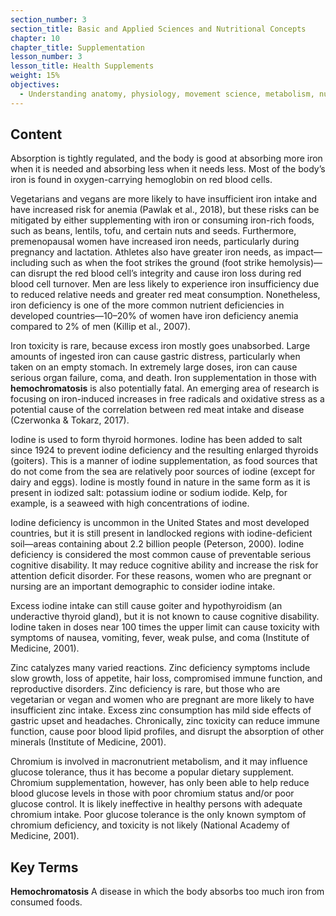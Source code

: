```yaml
---
section_number: 3
section_title: Basic and Applied Sciences and Nutritional Concepts
chapter: 10
chapter_title: Supplementation
lesson_number: 3
lesson_title: Health Supplements
weight: 15%
objectives:
  - Understanding anatomy, physiology, movement science, metabolism, nutrition, and supplementation.
---
```


## Content
Absorption is tightly regulated, and the body is good at absorbing more iron when it is needed and absorbing less when it needs less. Most of the body’s iron is found in oxygen-carrying hemoglobin on red blood cells.

Vegetarians and vegans are more likely to have insufficient iron intake and have increased risk for anemia (Pawlak et al., 2018), but these risks can be mitigated by either supplementing with iron or consuming iron-rich foods, such as beans, lentils, tofu, and certain nuts and seeds. Furthermore, premenopausal women have increased iron needs, particularly during pregnancy and lactation. Athletes also have greater iron needs, as impact—including such as when the foot strikes the ground (foot strike hemolysis)—can disrupt the red blood cell’s integrity and cause iron loss during red blood cell turnover. Men are less likely to experience iron insufficiency due to reduced relative needs and greater red meat consumption. Nonetheless, iron deficiency is one of the more common nutrient deficiencies in developed countries—10–20% of women have iron deficiency anemia compared to 2% of men (Killip et al., 2007).

Iron toxicity is rare, because excess iron mostly goes unabsorbed. Large amounts of ingested iron can cause gastric distress, particularly when taken on an empty stomach. In extremely large doses, iron can cause serious organ failure, coma, and death. Iron supplementation in those with **hemochromatosis** is also potentially fatal. An emerging area of research is focusing on iron-induced increases in free radicals and oxidative stress as a potential cause of the correlation between red meat intake and disease (Czerwonka & Tokarz, 2017).

Iodine is used to form thyroid hormones. Iodine has been added to salt since 1924 to prevent iodine deficiency and the resulting enlarged thyroids (goiters). This is a manner of iodine supplementation, as food sources that do not come from the sea are relatively poor sources of iodine (except for dairy and eggs). Iodine is mostly found in nature in the same form as it is present in iodized salt: potassium iodine or sodium iodide. Kelp, for example, is a seaweed with high concentrations of iodine.

Iodine deficiency is uncommon in the United States and most developed countries, but it is still present in landlocked regions with iodine-deficient soil—areas containing about 2.2 billion people (Peterson, 2000). Iodine deficiency is considered the most common cause of preventable serious cognitive disability. It may reduce cognitive ability and increase the risk for attention deficit disorder. For these reasons, women who are pregnant or nursing are an important demographic to consider iodine intake.

Excess iodine intake can still cause goiter and hypothyroidism (an underactive thyroid gland), but it is not known to cause cognitive disability. Iodine taken in doses near 100 times the upper limit can cause toxicity with symptoms of nausea, vomiting, fever, weak pulse, and coma (Institute of Medicine, 2001).

Zinc catalyzes many varied reactions. Zinc deficiency symptoms include slow growth, loss of appetite, hair loss, compromised immune function, and reproductive disorders. Zinc deficiency is rare, but those who are vegetarian or vegan and women who are pregnant are more likely to have insufficient zinc intake. Excess zinc consumption has mild side effects of gastric upset and headaches. Chronically, zinc toxicity can reduce immune function, cause poor blood lipid profiles, and disrupt the absorption of other minerals (Institute of Medicine, 2001).

Chromium is involved in macronutrient metabolism, and it may influence glucose tolerance, thus it has become a popular dietary supplement. Chromium supplementation, however, has only been able to help reduce blood glucose levels in those with poor chromium status and/or poor glucose control. It is likely ineffective in healthy persons with adequate chromium intake. Poor glucose tolerance is the only known symptom of chromium deficiency, and toxicity is not likely (National Academy of Medicine, 2001).

## Key Terms

**Hemochromatosis**
A disease in which the body absorbs too much iron from consumed foods.